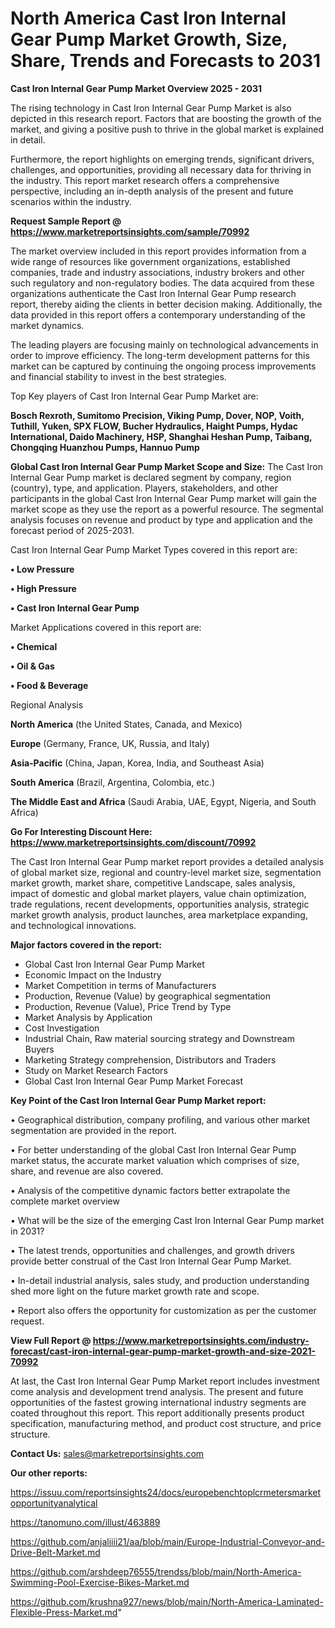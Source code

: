 # North America Cast Iron Internal Gear Pump Market Growth, Size, Share, Trends and Forecasts to 2031

<Strong> Cast Iron Internal Gear Pump Market Overview 2025 - 2031</strong>

The rising technology in Cast Iron Internal Gear Pump Market is also depicted in this research report. Factors that are boosting the growth of the market, and giving a positive push to thrive in the global market is explained in detail.

Furthermore, the report highlights on emerging trends, significant drivers, challenges, and opportunities, providing all necessary data for thriving in the industry. This report market research offers a comprehensive perspective, including an in-depth analysis of the present and future scenarios within the industry.

<strong>Request Sample Report @ <a href=https://www.marketreportsinsights.com/sample/70992>https://www.marketreportsinsights.com/sample/70992</a></strong>

The market overview included in this report provides information from a wide range of resources like government organizations, established companies, trade and industry associations, industry brokers and other such regulatory and non-regulatory bodies. The data acquired from these organizations authenticate the Cast Iron Internal Gear Pump research report, thereby aiding the clients in better decision making. Additionally, the data provided in this report offers a contemporary understanding of the market dynamics.

The leading players are focusing mainly on technological advancements in order to improve efficiency. The long-term development patterns for this market can be captured by continuing the ongoing process improvements and financial stability to invest in the best strategies.

Top Key players of Cast Iron Internal Gear Pump Market are:

<strong>Bosch Rexroth, Sumitomo Precision, Viking Pump, Dover, NOP, Voith, Tuthill, Yuken, SPX FLOW, Bucher Hydraulics, Haight Pumps, Hydac International, Daido Machinery, HSP, Shanghai Heshan Pump, Taibang, Chongqing Huanzhou Pumps, Hannuo Pump</strong>

<strong><b>Global Cast Iron Internal Gear Pump Market Scope and Size:</b></strong>
The Cast Iron Internal Gear Pump market is declared segment by company, region (country), type, and application. Players, stakeholders, and other participants in the global Cast Iron Internal Gear Pump market will gain the market scope as they use the report as a powerful resource. The segmental analysis focuses on revenue and product by type and application and the forecast period of 2025-2031.

Cast Iron Internal Gear Pump Market Types covered in this report are:

<strong>• Low Pressure

• High Pressure

• Cast Iron Internal Gear Pump</strong>

Market Applications covered in this report are:

<strong>• Chemical

• Oil & Gas

• Food & Beverage</strong> 

Regional Analysis

<strong>North America</strong> (the United States, Canada, and Mexico)

<strong>Europe</strong> (Germany, France, UK, Russia, and Italy)

<strong>Asia-Pacific</strong> (China, Japan, Korea, India, and Southeast Asia)

<strong>South America</strong> (Brazil, Argentina, Colombia, etc.)

<strong>The Middle East and Africa</strong> (Saudi Arabia, UAE, Egypt, Nigeria, and South Africa)

<strong>Go For Interesting Discount Here: <a href=https://www.marketreportsinsights.com/discount/70992>https://www.marketreportsinsights.com/discount/70992</a></strong>

The Cast Iron Internal Gear Pump market report provides a detailed analysis of global market size, regional and country-level market size, segmentation market growth, market share, competitive Landscape, sales analysis, impact of domestic and global market players, value chain optimization, trade regulations, recent developments, opportunities analysis, strategic market growth analysis, product launches, area marketplace expanding, and technological innovations.

<strong><b>Major factors covered in the report:</b></strong>
<ul>
  <li>Global Cast Iron Internal Gear Pump Market </li>
  <li>Economic Impact on the Industry</li>
  <li>Market Competition in terms of Manufacturers</li>
  <li>Production, Revenue (Value) by geographical segmentation</li>
  <li>Production, Revenue (Value), Price Trend by Type</li>
  <li>Market Analysis by Application</li>
  <li>Cost Investigation</li>
  <li>Industrial Chain, Raw material sourcing strategy and Downstream Buyers</li>
  <li>Marketing Strategy comprehension, Distributors and Traders</li>
  <li>Study on Market Research Factors</li>
  <li>Global Cast Iron Internal Gear Pump Market Forecast</li>
</ul>

<strong><b>Key Point of the Cast Iron Internal Gear Pump Market report:</b></strong>

• Geographical distribution, company profiling, and various other market segmentation are provided in the report.

• For better understanding of the global Cast Iron Internal Gear Pump market status, the accurate market valuation which comprises of size, share, and revenue are also covered.

• Analysis of the competitive dynamic factors better extrapolate the complete market overview

• What will be the size of the emerging Cast Iron Internal Gear Pump market in 2031?

• The latest trends, opportunities and challenges, and growth drivers provide better construal of the Cast Iron Internal Gear Pump Market.

• In-detail industrial analysis, sales study, and production understanding shed more light on the future market growth rate and scope.

• Report also offers the opportunity for customization as per the customer request.

<strong><b>View Full Report @ <a href=https://www.marketreportsinsights.com/industry-forecast/cast-iron-internal-gear-pump-market-growth-and-size-2021-70992>https://www.marketreportsinsights.com/industry-forecast/cast-iron-internal-gear-pump-market-growth-and-size-2021-70992</a></b></strong>


At last, the Cast Iron Internal Gear Pump Market report includes investment come analysis and development trend analysis. The present and future opportunities of the fastest growing international industry segments are coated throughout this report. This report additionally presents product specification, manufacturing method, and product cost structure, and price structure.

<strong>Contact Us:</strong>
sales@marketreportsinsights.com

<strong>Our other reports:</strong>

<a href=https://issuu.com/reportsinsights24/docs/europebenchtoplcrmetersmarketopportunityanalytical>https://issuu.com/reportsinsights24/docs/europebenchtoplcrmetersmarketopportunityanalytical</a>

<a href=https://tanomuno.com/illust/463889>https://tanomuno.com/illust/463889</a>

<a href=https://github.com/anjaliiii21/aa/blob/main/Europe-Industrial-Conveyor-and-Drive-Belt-Market.md>https://github.com/anjaliiii21/aa/blob/main/Europe-Industrial-Conveyor-and-Drive-Belt-Market.md</a>

<a href=https://github.com/arshdeep76555/trendss/blob/main/North-America-Swimming-Pool-Exercise-Bikes-Market.md>https://github.com/arshdeep76555/trendss/blob/main/North-America-Swimming-Pool-Exercise-Bikes-Market.md</a>

<a href=https://github.com/krushna927/news/blob/main/North-America-Laminated-Flexible-Press-Market.md>https://github.com/krushna927/news/blob/main/North-America-Laminated-Flexible-Press-Market.md</a>"
